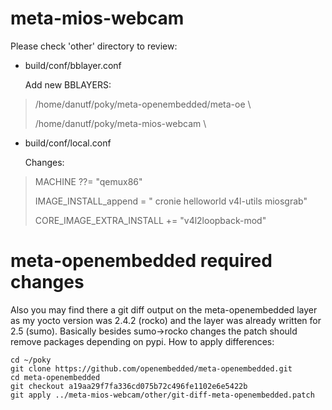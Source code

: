# meta-mios-webcam
Please check 'other' directory to review:
- build/conf/bblayer.conf

  Add new BBLAYERS:
> 	/home/danutf/poky/meta-openembedded/meta-oe \
>
>  	/home/danutf/poky/meta-mios-webcam \
 
- build/conf/local.conf

  Changes:
> 	MACHINE ??= "qemux86"
>
> 	IMAGE_INSTALL_append = " cronie helloworld v4l-utils miosgrab"
>
> 	CORE_IMAGE_EXTRA_INSTALL += "v4l2loopback-mod"


# meta-openembedded required changes
Also you may find there a git diff output on the meta-openembedded layer as my yocto version was 2.4.2 (rocko) and the layer was already written for 2.5 (sumo).
Basically besides sumo->rocko changes the patch should remove packages depending on pypi.
How to apply differences:
```
cd ~/poky
git clone https://github.com/openembedded/meta-openembedded.git
cd meta-openembedded
git checkout a19aa29f7fa336cd075b72c496fe1102e6e5422b
git apply ../meta-mios-webcam/other/git-diff-meta-openembedded.patch
```
